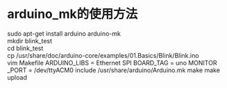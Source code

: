 # arduino_mk的使用方法
sudo apt-get install arduino arduino-mk  
mkdir blink_test  
cd blink_test  
cp /usr/share/doc/arduino-core/examples/01.Basics/Blink/Blink.ino  
vim Makefile
	ARDUINO_LIBS = Ethernet SPI
	BOARD_TAG = uno
	MONITOR	_PORT = /dev/ttyACM0
	include	 /usr/share/arduino/Arduino.mk
make
make upload
